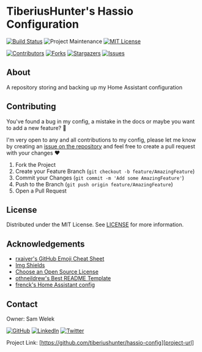 # TiberiusHunter's Hassio Configuration

<!-- PROJECT SHIELDS -->
<!--
*** I'm using markdown "reference style" links for readability.
*** Reference links are enclosed in brackets [ ] instead of parentheses ( ).
*** See the bottom of this document for the declaration of the reference variables
*** for contributors-url, forks-url, etc. This is an optional, concise syntax you may use.
*** https://www.markdownguide.org/basic-syntax/#reference-style-links
-->

[![Build Status][travis-ci-shield]][travis-ci-url]
![Project Maintenance][maintenance-shield] 
[![MIT License][license-shield]][license-url]

[![Contributors][contributors-shield]][contributors-url]
[![Forks][forks-shield]][forks-url]
[![Stargazers][stars-shield]][stars-url]
[![Issues][issues-shield]][issues-url]

<!-- ABOUT -->
## About

A repository storing and backing up my Home Assistant configuration

<!-- CONTRIBUTING -->
## Contributing

You've found a bug in my config, a mistake in the docs or maybe you want to add a new feature? :thinking: 

I'm very open to any and all contributions to my config, please let me know by creating an [issue on the repository][issues-url] and feel free to create a pull request with your changes :heart:

1. Fork the Project
2. Create your Feature Branch (`git checkout -b feature/AmazingFeature`)
3. Commit your Changes (`git commit -m 'Add some AmazingFeature'`)
4. Push to the Branch (`git push origin feature/AmazingFeature`)
5. Open a Pull Request

<!-- LICENSE -->
## License

Distributed under the MIT License. See [LICENSE][license-url] for more information.

<!-- ACKNOWLEDGEMENTS -->
## Acknowledgements

* [rxaiver's GitHub Emoji Cheat Sheet][1]
* [Img Shields][2]
* [Choose an Open Source License][3]
* [othneildrew's Best README Template][4]
* [frenck's Home Assistant config][5]

<!-- CONTACT -->
## Contact

Owner: Sam Welek

[![GitHub][github-shield]][github-url] 
[![LinkedIn][linkedin-shield]][linkedin-url]
[![Twitter][twitter-shield]][twitter-url]

Project Link: [https://github.com/tiberiushunter/hassio-config][project-url]

<!-- MARKDOWN LINKS & IMAGES -->
<!-- https://www.markdownguide.org/basic-syntax/#reference-style-links -->

<!-- Project Specific -->
[project-url]: https://github.com/tiberiushunter/hassio-config
[travis-ci-shield]: https://travis-ci.com/tiberiushunter/hassio-config.svg?branch=main
[travis-ci-url]: https://travis-ci.com/tiberiushunter/hassio-config
[maintenance-shield]: https://img.shields.io/maintenance/yes/2020.svg
[contributors-shield]: https://img.shields.io/github/contributors/tiberiushunter/hassio-config.svg?style=flat-square
[contributors-url]: https://github.com/tiberiushunter/hassio-config/graphs/contributors
[forks-shield]: https://img.shields.io/github/forks/tiberiushunter/hassio-config.svg?style=flat-square
[forks-url]: https://github.com/tiberiushunter/hassio-config/network/members
[stars-shield]: https://img.shields.io/github/stars/tiberiushunter/hassio-config.svg?style=flat-square
[stars-url]: https://github.com/tiberiushunter/hassio-config/stargazers
[issues-shield]: https://img.shields.io/github/issues/tiberiushunter/hassio-config.svg?style=flat-square
[issues-url]: https://github.com/tiberiushunter/hassio-config/issues
[license-shield]: https://img.shields.io/github/license/tiberiushunter/hassio-config.svg?style=flat-square
[license-url]: https://github.com/tiberiushunter/hassio-config/blob/main/LICENSE
[github-shield]: https://img.shields.io/badge/-GitHub-black.svg?style=flat-square&logo=github&colorB=555

<!-- Contact Specific -->
[github-url]: https://github.com/tiberiushunter
[linkedin-shield]: https://img.shields.io/badge/-LinkedIn-black.svg?style=flat-square&logo=linkedin&colorB=555
[linkedin-url]: https://linkedin.com/in/sam-welek
[twitter-shield]: https://img.shields.io/badge/-Twitter-black.svg?style=flat-square&logo=twitter&colorB=555
[twitter-url]: https://twitter.com/samwelek

<!-- Acknowledgement Specific -->
[1]: https://gist.github.com/rxaviers/7360908
[2]: https://shields.io
[3]: https://choosealicense.com
[4]: https://github.com/othneildrew/Best-README-Template
[5]: https://github.com/frenck/home-assistant-config
